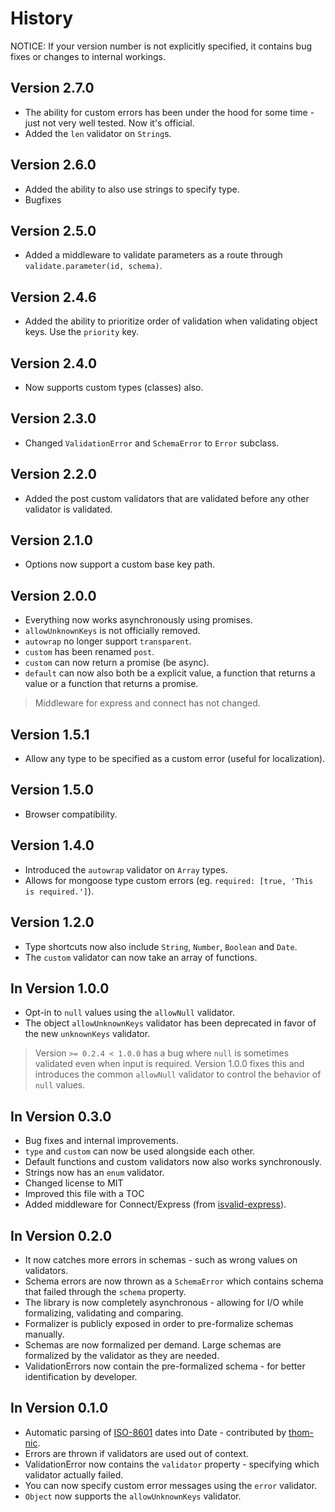 # History

NOTICE: If your version number is not explicitly specified, it contains bug fixes or changes to internal workings.

## Version 2.7.0

* The ability for custom errors has been under the hood for some time - just not very well tested. Now it's official.
* Added the `len` validator on `String`s.

## Version 2.6.0

* Added the ability to also use strings to specify type.
* Bugfixes

## Version 2.5.0

* Added a middleware to validate parameters as a route through `validate.parameter(id, schema)`.

## Version 2.4.6

* Added the ability to prioritize order of validation when validating object keys. Use the `priority` key.

## Version 2.4.0

* Now supports custom types (classes) also.

## Version 2.3.0

* Changed `ValidationError` and `SchemaError` to `Error` subclass.

## Version 2.2.0

* Added the post custom validators that are validated before any other validator is validated.

## Version 2.1.0

* Options now support a custom base key path.

## Version 2.0.0

* Everything now works asynchronously using promises.
* `allowUnknownKeys` is not officially removed.
* `autowrap` no longer support `transparent`.
* `custom` has been renamed `post`.
* `custom` can now return a promise (be async).
* `default` can now also both be a explicit value, a function that returns a value or a function that returns a promise.

> Middleware for express and connect has not changed.

## Version 1.5.1

* Allow any type to be specified as a custom error (useful for localization).

## Version 1.5.0

* Browser compatibility.

## Version 1.4.0

* Introduced the `autowrap` validator on `Array` types.
* Allows for mongoose type custom errors (eg. `required: [true, 'This is required.']`).

## Version 1.2.0

* Type shortcuts now also include `String`, `Number`, `Boolean` and `Date`.
* The `custom` validator can now take an array of functions.

## In Version 1.0.0

* Opt-in to `null` values using the `allowNull` validator.
* The object `allowUnknownKeys` validator has been deprecated in favor of the new `unknownKeys` validator.

> Version `>= 0.2.4 < 1.0.0` has a bug where `null` is sometimes validated even when input is required. Version 1.0.0 fixes this and introduces the common `allowNull` validator to control the behavior of `null` values.

## In Version 0.3.0

* Bug fixes and internal improvements.
* `type` and `custom` can now be used alongside each other.
* Default functions and custom validators now also works synchronously.
* Strings now has an `enum` validator.
* Changed license to MIT
* Improved this file with a TOC
* Added middleware for Connect/Express (from [isvalid-express](https://github.com/trenskow/isvalid-express)).

## In Version 0.2.0

* It now catches more errors in schemas - such as wrong values on validators.
* Schema errors are now thrown as a `SchemaError` which contains schema that failed through the `schema` property.
* The library is now completely asynchronous - allowing for I/O while formalizing, validating and comparing.
* Formalizer is publicly exposed in order to pre-formalize schemas manually.
* Schemas are now formalized per demand. Large schemas are formalized by the validator as they are needed.
* ValidationErrors now contain the pre-formalized schema - for better identification by developer.

## In Version 0.1.0

 * Automatic parsing of [ISO-8601](http://en.wikipedia.org/wiki/ISO_8601) dates into Date - contributed by [thom-nic](https://github.com/thom-nic).
 * Errors are thrown if validators are used out of context.
 * ValidationError now contains the `validator` property - specifying which validator actually failed.
 * You can now specify custom error messages using the `error` validator.
 * `Object` now supports the `allowUnknownKeys` validator.
